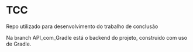 # TCC
Repo utilizado para desenvolvimento do trabalho de conclusão


Na branch API_com_Gradle está o backend do projeto, construido com uso de Gradle.
